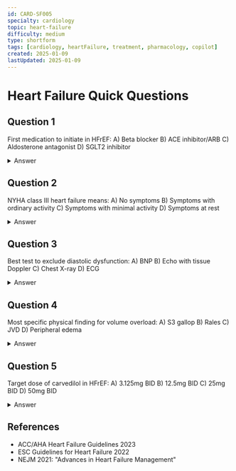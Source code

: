 ```yaml
---
id: CARD-SF005
specialty: cardiology
topic: heart-failure
difficulty: medium
type: shortform
tags: [cardiology, heartFailure, treatment, pharmacology, copilot]
created: 2025-01-09
lastUpdated: 2025-01-09
---
```


# Heart Failure Quick Questions

## Question 1
First medication to initiate in HFrEF:
A) Beta blocker
B) ACE inhibitor/ARB
C) Aldosterone antagonist
D) SGLT2 inhibitor

<details>
<summary>Answer</summary>
B) ACE inhibitor/ARB - Cornerstone of HFrEF therapy
</details>

## Question 2
NYHA class III heart failure means:
A) No symptoms
B) Symptoms with ordinary activity
C) Symptoms with minimal activity
D) Symptoms at rest

<details>
<summary>Answer</summary>
B) Symptoms with ordinary activity - Marked limitation
</details>

## Question 3
Best test to exclude diastolic dysfunction:
A) BNP
B) Echo with tissue Doppler
C) Chest X-ray
D) ECG

<details>
<summary>Answer</summary>
B) Echo with tissue Doppler - Most accurate assessment
</details>

## Question 4
Most specific physical finding for volume overload:
A) S3 gallop
B) Rales
C) JVD
D) Peripheral edema

<details>
<summary>Answer</summary>
C) JVD - Best indicator of elevated right-sided pressures
</details>

## Question 5
Target dose of carvedilol in HFrEF:
A) 3.125mg BID
B) 12.5mg BID
C) 25mg BID
D) 50mg BID

<details>
<summary>Answer</summary>
C) 25mg BID - Evidence-based target dose
</details>

## References
- ACC/AHA Heart Failure Guidelines 2023
- ESC Guidelines for Heart Failure 2022
- NEJM 2021: "Advances in Heart Failure Management"
